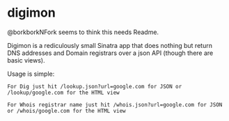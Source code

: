 digimon
=======

@borkborkNFork seems to think this needs  Readme. 

Digimon is a rediculously small Sinatra app that does nothing but return DNS addresses and Domain registrars over a json API (though there are basic views). 

Usage is simple:
    
    For Dig just hit /lookup.json?url=google.com for JSON or /lookup/google.com for the HTML view
    
    For Whois registrar name just hit /whois.json?url=google.com for JSON or /whois/google.com for the HTML view
